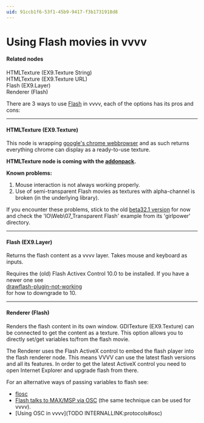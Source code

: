 ```yaml
---
uid: 91ccb1f6-53f1-45b9-9417-f3b1731918d8
---
```


# Using Flash movies in vvvv


#### Related nodes
<span class="node">HTMLTexture (EX9.Texture String)</span>  
<span class="node">HTMLTexture (EX9.Texture URL)</span>  
<span class="node">Flash (EX9.Layer)</span>  
<span class="node">Renderer (Flash)</span>  



There are 3 ways to use <a href="http://www.adobe.com/de/products/flash.html" class="extURL" target="_blank">Flash</a> in vvvv, each of the options has its pros and cons:  

---  

#### HTMLTexture (EX9.Texture)
This node is wrapping <a href="http://en.wikipedia.org/wiki/Google_Chrome" class="extURL" target="_blank">google's chrome webbrowser</a> and as such returns everything chrome can display as a ready-to-use texture.  

**HTMLTexture node is coming with the <a href="https://vvvv.org/downloads#addonpack" class="extURL" target="_blank">addonpack</a>.**  

**Known problems:**  
1. Mouse interaction is not always working properly.
1. Use of semi-transparent Flash movies as textures with alpha-channel is broken (in the underlying library).

If you encounter these problems, stick to the old <a href="https://vvvv.org/blog/vvvv45beta32.1" class="extURL blog" target="_blank">beta32.1 version</a> for now and check the 'IO\Web\07_Transparent Flash' example from its 'girlpower' directory.  

---  

#### Flash (EX9.Layer)
Returns the flash content as a vvvv layer. Takes mouse and keyboard as inputs.   

Requires the (old) Flash Activex Control 10.0 to be installed. If you have a newer one see   
<a href="https://discourse.vvvv.org/t/drawflash-plugin-not-working" class="extURL forum" target="_blank">drawflash-plugin-not-working</a>  
for how to downgrade to 10.  

---  

#### Renderer (Flash)
Renders the flash content in its own window. <span class="node">GDITexture (EX9.Texture)</span> can be connected to get the content as a texture. This option allows you to directly set/get variables to/from the flash movie.  

The Renderer uses the Flash ActiveX control to embed the flash player into the flash renderer node. This means VVVV can use the latest flash versions and all its features. In order to get the latest ActiveX control you need to open Internet Explorer and upgrade flash from there.  

For an alternative ways of passing variables to flash see:   
* <a href="http://benchun.net/projects/flosc/" class="extURL" target="_blank">flosc</a>   
* <a href="http://blog.derhess.de/2011/08/16/flash-talks-to-max-msp-via-osc/" class="extURL" target="_blank">Flash talks to MAX/MSP via OSC</a> (the same technique can be used for vvvv).  
* [Using OSC in vvvv](TODO INTERNALLINK:protocols#osc)  

